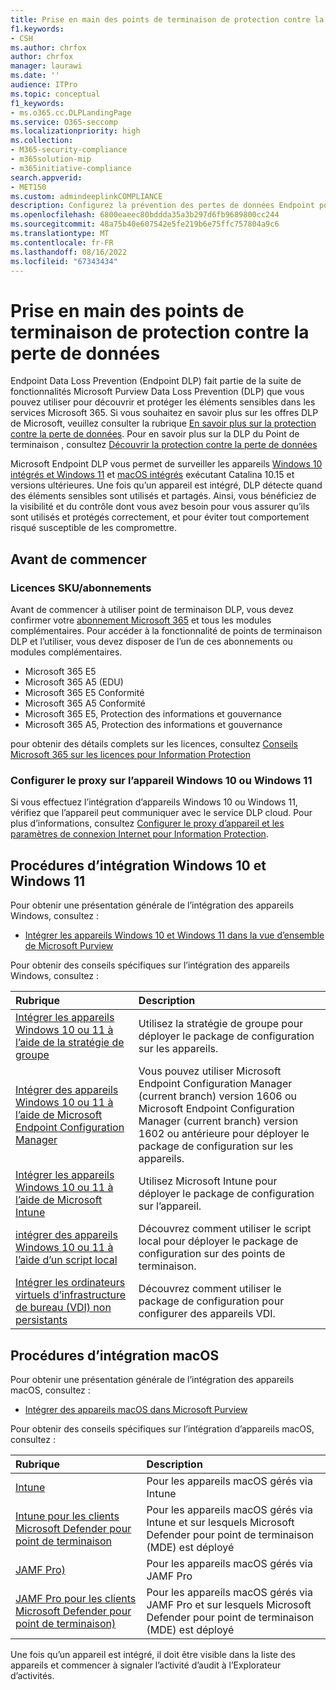 ```yaml
---
title: Prise en main des points de terminaison de protection contre la perte de données
f1.keywords:
- CSH
ms.author: chrfox
author: chrfox
manager: laurawi
ms.date: ''
audience: ITPro
ms.topic: conceptual
f1_keywords:
- ms.o365.cc.DLPLandingPage
ms.service: O365-seccomp
ms.localizationpriority: high
ms.collection:
- M365-security-compliance
- m365solution-mip
- m365initiative-compliance
search.appverid:
- MET150
ms.custom: admindeeplinkCOMPLIANCE
description: Configurez la prévention des pertes de données Endpoint pour surveiller les activités des fichiers et mettre en œuvre des actions de protection pour ces fichiers sur les terminaux.
ms.openlocfilehash: 6800eaeec80bddda35a3b297d6fb9689800cc244
ms.sourcegitcommit: 48a75b40e607542e5fe219b6e75ffc757804a9c6
ms.translationtype: MT
ms.contentlocale: fr-FR
ms.lasthandoff: 08/16/2022
ms.locfileid: "67343434"
---
```

# <a name="get-started-with-endpoint-data-loss-prevention"></a>Prise en main des points de terminaison de protection contre la perte de données

Endpoint Data Loss Prevention (Endpoint DLP) fait partie de la suite de fonctionnalités Microsoft Purview Data Loss Prevention (DLP) que vous pouvez utiliser pour découvrir et protéger les éléments sensibles dans les services Microsoft 365. Si vous souhaitez en savoir plus sur les offres DLP de Microsoft, veuillez consulter la rubrique [En savoir plus sur la protection contre la perte de données](dlp-learn-about-dlp.md). Pour en savoir plus sur la DLP du Point de terminaison , consultez [Découvrir la protection contre la perte de données](endpoint-dlp-learn-about.md)

Microsoft Endpoint DLP vous permet de surveiller les appareils [Windows 10 intégrés et Windows 11](device-onboarding-overview.md) et [macOS intégrés](device-onboarding-macos-overview.md) exécutant Catalina 10.15 et versions ultérieures. Une fois qu’un appareil est intégré, DLP détecte quand des éléments sensibles sont utilisés et partagés. Ainsi, vous bénéficiez de la visibilité et du contrôle dont vous avez besoin pour vous assurer qu’ils sont utilisés et protégés correctement, et pour éviter tout comportement risqué susceptible de les compromettre.

## <a name="before-you-begin"></a>Avant de commencer

### <a name="skusubscriptions-licensing"></a>Licences SKU/abonnements

Avant de commencer à utiliser point de terminaison DLP, vous devez confirmer votre [abonnement Microsoft 365](https://www.microsoft.com/microsoft-365/compare-microsoft-365-enterprise-plans?rtc=1) et tous les modules complémentaires. Pour accéder à la fonctionnalité de points de terminaison DLP et l’utiliser, vous devez disposer de l’un de ces abonnements ou modules complémentaires.

- Microsoft 365 E5
- Microsoft 365 A5 (EDU)
- Microsoft 365 E5 Conformité
- Microsoft 365 A5 Conformité
- Microsoft 365 E5, Protection des informations et gouvernance
- Microsoft 365 A5, Protection des informations et gouvernance

pour obtenir des détails complets sur les licences, consultez [Conseils Microsoft 365 sur les licences pour Information Protection](/office365/servicedescriptions/microsoft-365-service-descriptions/microsoft-365-tenantlevel-services-licensing-guidance/microsoft-365-security-compliance-licensing-guidance#information-protection-data-loss-prevention-for-exchange-online-sharepoint-online-and-onedrive-for-business)

### <a name="configure-proxy-on-the-windows-10-or-windows-11-device"></a>Configurer le proxy sur l’appareil Windows 10 ou Windows 11

Si vous effectuez l’intégration d’appareils Windows 10 ou Windows 11, vérifiez que l’appareil peut communiquer avec le service DLP cloud. Pour plus d’informations, consultez [Configurer le proxy d’appareil et les paramètres de connexion Internet pour Information Protection](device-onboarding-configure-proxy.md#configure-device-proxy-and-internet-connection-settings-for-information-protection).

## <a name="windows-10-and-windows-11-onboarding-procedures"></a>Procédures d’intégration Windows 10 et Windows 11

Pour obtenir une présentation générale de l’intégration des appareils Windows, consultez :

- [Intégrer les appareils Windows 10 et Windows 11 dans la vue d’ensemble de Microsoft Purview](device-onboarding-overview.md#onboard-windows-10-and-windows-11-devices-into-microsoft-365-overview)

Pour obtenir des conseils spécifiques sur l’intégration des appareils Windows, consultez :

Rubrique | Description
:---|:---
[Intégrer les appareils Windows 10 ou 11 à l’aide de la stratégie de groupe](device-onboarding-gp.md) | Utilisez la stratégie de groupe pour déployer le package de configuration sur les appareils.
[Intégrer des appareils Windows 10 ou 11 à l’aide de Microsoft Endpoint Configuration Manager](device-onboarding-sccm.md) | Vous pouvez utiliser Microsoft Endpoint Configuration Manager (current branch) version 1606 ou Microsoft Endpoint Configuration Manager (current branch) version 1602 ou antérieure pour déployer le package de configuration sur les appareils.
[Intégrer les appareils Windows 10 ou 11 à l’aide de Microsoft Intune](device-onboarding-mdm.md) | Utilisez Microsoft Intune pour déployer le package de configuration sur l’appareil.
[intégrer des appareils Windows 10 ou 11 à l’aide d’un script local](device-onboarding-script.md) | Découvrez comment utiliser le script local pour déployer le package de configuration sur des points de terminaison.
[Intégrer les ordinateurs virtuels d’infrastructure de bureau (VDI) non persistants](device-onboarding-vdi.md) | Découvrez comment utiliser le package de configuration pour configurer des appareils VDI.

## <a name="macos-onboarding-procedures"></a>Procédures d’intégration macOS

Pour obtenir une présentation générale de l’intégration des appareils macOS, consultez :
 
- [Intégrer des appareils macOS dans Microsoft Purview](device-onboarding-macos-overview.md)

Pour obtenir des conseils spécifiques sur l’intégration d’appareils macOS, consultez :

Rubrique | Description
:---|:---
|[Intune](device-onboarding-offboarding-macos-intune.md)|Pour les appareils macOS gérés via Intune
|[Intune pour les clients Microsoft Defender pour point de terminaison](device-onboarding-offboarding-macos-intune-mde.md) |Pour les appareils macOS gérés via Intune et sur lesquels Microsoft Defender pour point de terminaison (MDE) est déployé
|[JAMF Pro)](device-onboarding-offboarding-macos-jamfpro.md) | Pour les appareils macOS gérés via JAMF Pro
|[JAMF Pro pour les clients Microsoft Defender pour point de terminaison)](device-onboarding-offboarding-macos-jamfpro-mde.md)|Pour les appareils macOS gérés via JAMF Pro et sur lesquels Microsoft Defender pour point de terminaison (MDE) est déployé

Une fois qu’un appareil est intégré, il doit être visible dans la liste des appareils et commencer à signaler l’activité d’audit à l’Explorateur d’activités.

<!--### Permissions

To enable device management, the account you use must be a member of any one of these roles:

- Global admin
- Security admin
- Compliance admin

If you want to use a custom account to view the device management settings, it must be in one of these roles:

- Global admin
- Compliance admin
- Compliance data admin
- Global reader

If you want to use a custom account to access the onboarding/offboarding page, it must be in one of these roles:

- Global admin
- Compliance admin

If you want to use a custom account to turn on/off device monitoring, it must be in one of these roles:

- Global admin
- Compliance admin

Data from Endpoint DLP can be viewed in [Activity explorer](data-classification-activity-explorer.md). There are four roles that grant permission to activity explorer, the account you use for accessing the data must be a member of any one of them.

- Global admin
- Compliance admin
- Security admin
- Compliance data admin -->

<!-- ### Prepare your Windows 10/11 endpoints

Make sure that the Windows devices that you plan on deploying Endpoint DLP to meet these requirements.

1. Must be running Windows 10 x64 build 1809, Windows 11, or later.

1. Antimalware Client Version is 4.18.2009.7 or newer. Check your current version by opening Windows Security app, select the Settings icon, and then select About. The version number is listed under Antimalware Client Version. Update to the latest Antimalware Client Version by installing Windows Update KB4052623.

   > [!NOTE]
   > None of Windows Security components need to be active, you can run Endpoint DLP independent of Windows Security status, but the [Real-time protection and Behavior monitor](/windows/security/threat-protection/microsoft-defender-antivirus/configure-real-time-protection-microsoft-defender-antivirus)) must be enabled.

1. The following Updates are installed on Windows 10 devices

   > [!NOTE]
   > These updates are not a pre-requisite to onboard a device to Endpoint DLP, but contain fixes for important issues thus must be installed before using the product.

   - For Windows 10 1809 - KB4559003, KB4577069, KB4580390
   - For Windows 10 1903 or 1909 - KB4559004, KB4577062, KB4580386
   - For Windows 10 2004 - KB4568831, KB4577063
   - For devices running Office 2016 (and not any other Office version) - KB4577063

1. All devices must be one of these:

   - [Azure Active Directory (Azure AD) joined](/azure/active-directory/devices/concept-azure-ad-join)
   - [Hybrid Azure AD joined](/azure/active-directory/devices/concept-azure-ad-join-hybrid)
   - [AAD registered](/azure/active-directory/user-help/user-help-register-device-on-network)

1. Install Microsoft Chromium Edge browser on the endpoint device to enforce policy actions for the upload to cloud activity. See, [Download the new Microsoft Edge based on Chromium](https://support.microsoft.com/help/4501095/download-the-new-microsoft-edge-based-on-chromium). If your devices use the Chrome browser, you can install the [Microsoft Compliance Extension](dlp-chrome-learn-about.md#learn-about-the-microsoft-compliance-extension) to enforce policy actions for the upload to cloud activity.

1. If you are on Monthly Enterprise Channel of Microsoft 365 Apps versions 2004-2008, there is a known issue with Endpoint DLP classifying Office content and you need to update to version 2009 or later. See [Update history for Microsoft 365 Apps (listed by date)](/officeupdates/update-history-microsoft365-apps-by-date) for current versions. To learn more about this issue, see the Office Suite section of [Release notes for Current Channel releases in 2020](/officeupdates/current-channel#version-2010-october-27).

1. If you have endpoints that use a device proxy to connect to the internet, follow the procedures in [Configure device proxy and internet connection settings for Information Protection](device-onboarding-configure-proxy.md#configure-device-proxy-and-internet-connection-settings-for-information-protection).

## Prepare your macOS devices (preview)

See, [Onboard macOS devices into Microsoft 365 overview (preview)](device-onboarding-macos-overview.md#onboard-macos-devices-into-microsoft-365-overview-preview)-->

<!--## Onboarding Windows 10 and Windows 11 devices into device management

You must enable device monitoring and onboard your endpoints before you can monitor and protect sensitive items on a device. Both of these actions are done in the Microsoft Purview compliance portal.

When you want to onboard devices that haven't been onboarded yet, you'll download the appropriate script and deploy it to those devices. Follow the [Onboarding devices procedure](endpoint-dlp-getting-started.md#onboarding-devices).

If you already have devices onboarded into [Microsoft Defender for Endpoint](/windows/security/threat-protection/), they will already appear in the managed devices list. Follow the [With devices onboarded into Microsoft Defender for Endpoint procedure](?source=docs&view=o365-worldwide#with-devices-onboarded-into-microsoft-defender-for-endpoint).

### Onboarding devices

In this deployment scenario, you'll onboard devices that have not been onboarded yet, and you just want to monitor and protect sensitive items from unintentional sharing on Windows 10 or Windows 11 devices.

1. Open the <a href="https://go.microsoft.com/fwlink/p/?linkid=2077149" target="_blank">Microsoft Purview compliance portal</a>.

2. Choose **Settings** > **Device onboarding**.

   > [!NOTE]
   > While it usually takes about 60 seconds for device onboarding to be enabled, please allow up to 30 minutes before engaging with Microsoft support.

3. Choose **Devices** to open the **Devices** list. The list will be empty until you onboard devices.

4. Choose **Onboarding** to begin the onboarding process.

5. Choose the way you want to deploy to these additional devices from the **Deployment method** list and then **download package**.

   > [!div class="mx-imgBorder"]
   > ![deployment method.](../media/endpoint-dlp-getting-started-3-deployment-method.png)

6. Follow the appropriate procedures in [Onboarding tools and methods for Windows machines](/windows/security/threat-protection/microsoft-defender-atp/configure-endpoints). This link takes you to a landing page where you can access Microsoft Defender for Endpoint procedures that match the deployment package you selected in step 5:

    - Onboard Windows machines using Group Policy
    - Onboard Windows machines using Microsoft Endpoint Configuration Manager
    - Onboard Windows machines using Mobile Device Management tools
    - Onboard Windows machines using a local script
    - Onboard non-persistent virtual desktop infrastructure (VDI) machines in single-session scenarios

Once done and endpoint is onboarded, it should be visible in the devices list and also start reporting audit activity logs to Activity explorer.

> [!NOTE]
> This experience is under license enforcement. Without the required license, data will not be visible or accessible.

### With devices onboarded into Microsoft Defender for Endpoint

In this scenario, Microsoft Defender for Endpoint is already deployed and there are endpoints reporting in. All these endpoints will appear in the managed devices list. You can continue to onboard new devices into Endpoint DLP to expand coverage by using the [Onboarding devices procedure](endpoint-dlp-getting-started.md#onboarding-devices).

1. Open the <a href="https://go.microsoft.com/fwlink/p/?linkid=2077149" target="_blank">Microsoft Purview compliance portal</a>.

2. Open the Compliance Center settings page and choose **Enable device monitoring**.

3. Choose **Device management** to open the **Devices** list. You should see the list of devices that are already reporting in to Microsoft Defender for Endpoint.

   > [!div class="mx-imgBorder"]
   > ![device management.](../media/endpoint-dlp-getting-started-2-device-management.png)

4. Choose **Onboarding** if you need to onboard additional devices.

5. Choose the way you want to deploy to these additional devices from the **Deployment method** list and then **Download package**.

6. Follow the appropriate procedures in [Onboarding tools and methods for Windows machines](/windows/security/threat-protection/microsoft-defender-atp/configure-endpoints). This link takes you to a landing page where you can access Microsoft Defender for Endpoint procedures that match the deployment package you selected in step 5:
    - Onboard Windows machines using Group Policy
    - Onboard Windows machines using Microsoft Endpoint Configuration Manager
    - Onboard Windows machines using Mobile Device Management tools
    - Onboard Windows machines using a local script
    - Onboard non-persistent virtual desktop infrastructure (VDI) machines.

Once done and endpoint is onboarded, it should be visible under the **Devices** table and also start reporting audit logs to the **Activity Explorer**.

> [!NOTE]
>This experience is under license enforcement. Without the required license, data will not be visible or accessible.


### Viewing Endpoint DLP alerts in DLP Alerts Management dashboard

1. Open the Data loss prevention page in the <a href="https://go.microsoft.com/fwlink/p/?linkid=2077149" target="_blank">Microsoft Purview compliance portal</a> and choose Alerts.

2. Refer to the procedures in [How to configure and view alerts for your DLP policies](dlp-configure-view-alerts-policies.md) to view alerts for your Endpoint DLP policies.

### Viewing Endpoint DLP data in activity explorer

1. Open the [Data classification page](https://compliance.microsoft.com/dataclassification?viewid=overview) for your domain in the Microsoft Purview compliance portal and choose Activity explorer.

2. Refer to the procedures in [Get started with Activity explorer](data-classification-activity-explorer.md) to access and filter all the data for your Endpoint devices.

   > [!div class="mx-imgBorder"]
   > ![activity explorer filter for endpoint devices.](../media/endpoint-dlp-4-getting-started-activity-explorer.png)

## Next steps

Now that you have onboarded devices and can view the activity data in Activity explorer, you are ready to move on to your next step where you create DLP policies that protect your sensitive items.

- [Using Endpoint data loss prevention](endpoint-dlp-using.md)

## See also

- [Learn about Endpoint data loss prevention](endpoint-dlp-learn-about.md)
- [Using Endpoint data loss prevention](endpoint-dlp-using.md)
- [Learn about data loss prevention](dlp-learn-about-dlp.md)
- [Create, test, and tune a DLP policy](create-test-tune-dlp-policy.md)
- [Get started with Activity explorer](data-classification-activity-explorer.md)
- [Microsoft Defender for Endpoint](/windows/security/threat-protection/)
- [Onboarding tools and methods for Windows machines](/windows/security/threat-protection/microsoft-defender-atp/configure-endpoints)
- [Microsoft 365 subscription](https://www.microsoft.com/microsoft-365/compare-microsoft-365-enterprise-plans?rtc=1)
- [Azure AD joined devices](/azure/active-directory/devices/concept-azure-ad-join)
- [Download the new Microsoft Edge based on Chromium](https://support.microsoft.com/help/4501095/download-the-new-microsoft-edge-based-on-chromium)
-->
